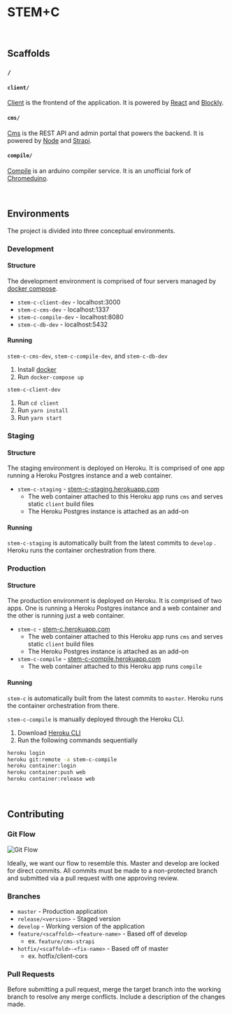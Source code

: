 # STEM+C

<br/>

## Scaffolds

### `/`  

#### `client/` 
[Client](/client/#client) is the frontend of the application. It is powered by [React](https://reactjs.org/) and [Blockly](https://developers.google.com/blockly).

#### `cms/`

[Cms](/cms#cms) is the REST API and admin portal that powers the backend. It is powered by [Node](https://nodejs.org/en/) and [Strapi]().

#### `compile/`

[Compile](/compile/#compile) is an arduino compiler service. It is an unofficial fork of [Chromeduino](https://github.com/spaceneedle/Chromeduino).

<br/>

## Environments

The project is divided into three conceptual environments.
### Development

#### Structure

The development environment is comprised of four servers managed by [docker compose](https://docs.docker.com/compose/).

* `stem-c-client-dev` - localhost:3000
* `stem-c-cms-dev` - localhost:1337
* `stem-c-compile-dev` - localhost:8080
* `stem-c-db-dev` - localhost:5432

#### Running

`stem-c-cms-dev`, `stem-c-compile-dev`, and `stem-c-db-dev`

1. Install [docker](https://docs.docker.com/get-docker/)
3. Run `docker-compose up` 

`stem-c-client-dev`

1. Run `cd client`
2. Run `yarn install`
3. Run `yarn start`

### Staging

#### Structure

The staging environment is deployed on Heroku. It is comprised of one app running a Heroku Postgres instance and a web container.

* `stem-c-staging` - [stem-c-staging.herokuapp.com](https://stem-c-staging.herokuapp.com/)
  * The web container attached to this Heroku app runs `cms` and serves static `client` build files
  * The Heroku Postgres instance is attached as an add-on

#### Running

`stem-c-staging` is automatically built from the latest commits to `develop` . Heroku runs the container orchestration from there.

### Production

#### Structure

The production environment is deployed on Heroku. It is comprised of two apps. One is running a Heroku Postgres instance and a web container and the other is running just a web container.

* `stem-c` - [stem-c.herokuapp.com](https://stem-c.herokuapp.com/)
  * The web container attached to this Heroku app runs `cms` and serves static `client` build files
  * The Heroku Postgres instance is attached as an add-on
* `stem-c-compile` - [stem-c-compile.herokuapp.com](https://stem-c-compile.herokuapp.com/)
  * The web container attached to this Heroku app runs `compile`

#### Running

`stem-c` is automatically built from the latest commits to `master`. Heroku runs the container orchestration from there.

`stem-c-compile` is manually deployed through the Heroku CLI.

1. Download [Heroku CLI](https://devcenter.heroku.com/articles/heroku-cli)
2. Run the following commands sequentially

```bash
heroku login
heroku git:remote -a stem-c-compile
heroku container:login
heroku container:push web
heroku container:release web
```

<br/>

## Contributing

### Git Flow 

![Git Flow](https://nvie.com/img/git-model@2x.png)

Ideally, we want our flow to resemble this. Master and develop are locked for direct commits. All commits must be made to a non-protected branch and submitted via a pull request with one approving review.

### Branches

- `master` - Production application
- `release/<version>` - Staged version
- `develop` - Working version of the application
- `feature/<scaffold>-<feature-name>` - Based off of develop
  - ex. `feature/cms-strapi`
- `hotfix/<scaffold>-<fix-name>` - Based off of master
  - ex. hotfix/client-cors

### Pull Requests

Before submitting a pull request, merge the target branch into the working branch to resolve any merge conflicts. Include a description of the changes made.
